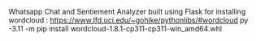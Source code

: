 
Whatsapp Chat and Sentiement Analyzer built using Flask
for installing wordcloud : 
https://www.lfd.uci.edu/~gohlke/pythonlibs/#wordcloud
py -3.11 -m pip install wordcloud-1.8.1-cp311-cp311-win_amd64.whl